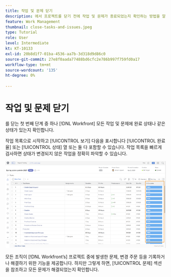 ```yaml
---
title: 작업 및 문제 닫기
description: 에서 프로젝트를 닫기 전에 작업 및 문제가 종료되었는지 확인하는 방법을 알아봅니다. [!DNL  Workfront].
feature: Work Management
thumbnail: close-tasks-and-issues.jpeg
type: Tutorial
role: User
level: Intermediate
kt: KT-10133
exl-id: 20b8d1f7-01ba-4536-aa7b-3d318d9d86c0
source-git-commit: 27e8f0aada77488bd6cfc2e786b997f759fd0a17
workflow-type: tm+mt
source-wordcount: '135'
ht-degree: 0%

---
```


# 작업 및 문제 닫기

를 닫는 첫 번째 단계 중 하나 [!DNL Workfront] 모든 작업 및 문제에 완료 상태나 같은 상태가 있는지 확인합니다.

작업 목록으로 시작하고 [!UICONTROL 보기] 다음을 표시합니다 [!UICONTROL 완료율] 또는 [!UICONTROL 상태] 열 또는 둘 다 포함할 수 있습니다. 작업 목록을 빠르게 검사하면 상태가 변경되지 않은 작업을 정확히 파악할 수 있습니다.

![프로젝트 표시 [!UICONTROL 완료율] 열](assets/planner-fund-close-tasks-and-issues.png)

모든 조직이 [!DNL Workfront’s] 프로젝트 중에 발생한 문제, 변경 주문 등을 기록하거나 해결하기 위한 기능을 제공합니다. 하지만 그렇게 하면, [!UICONTROL 문제] 섹션을 참조하고 모든 문제가 해결되었는지 확인합니다.

<!---
learn more
Update task status
Issue statuses
--->
